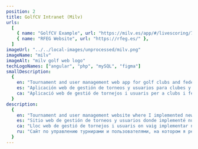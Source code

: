 ```yaml
---
position: 2
title: GolfCV Intranet (Milv)
urls:
  [
    { name: "GolfCV Example", url: "https://milv.es/app/#/livescoring/75" },
    { name: "RFEG Website", url: "https://rfeg.es/" },
  ]
imageUrl: "../../local-images/unprocessed/milv.png"
imageName: "milv"
imageAlt: "milv golf web logo"
techLogoNames: ["angular", "php", "mySQL", "figma"]
smallDescription:
  {
    en: "Tournament and user management web app for golf clubs and federations.",
    es: "Aplicación web de gestión de torneos y usuarios para clubes y federaciones de golf.",
    ca: "Aplicació web de gestió de tornejos i usuaris per a clubs i federacions de golf.",
  }
description:
  {
    en: "Tournament and user management website where I implemented new functionalities in direct contact with the client, including: auth, POS payments, and the design and implementation of a landing page.",
    es: "Sitio web de gestión de torneos y usuarios donde implementé nuevas funcionalidades en contacto directo con el cliente, incluyendo: autenticación, pagos TPV, y el diseño e implementación de una landing page.",
    ca: "Lloc web de gestió de tornejos i usuaris on vaig implementar noves funcionalitats en contacte directe amb el client, incloent: autenticació, pagaments TPV, i el disseny i implementació d'una landing page.",
    ru: "Сайт по управлению турнирами и пользователями, на котором я реализовал новые функциональные возможности при непосредственном контакте с клиентом, включая: аутентификацию, POS-платежи, а также дизайн и реализацию посадочной страницы.",
  }
---
```


<!-- ! https://milv.es/app/#/livescoring/75 -->
